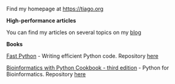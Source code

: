 Find my homepage at https://tiago.org

**High-performance articles**

You can find my articles on several topics on my [blog](https://stuff.tiago.org/)

**Books**

[Fast Python](https://www.manning.com/books/fast-python) - Writing efficient Python code. Repository [here](https://github.com/tiagoantao/python-performance)

[Bioinformatics with Python Cookbook - third edition](https://www.packtpub.com/product/bioinformatics-with-python-cookbook-third-edition/9781803236421) - Python for Bioinformatics. Repository [here](https://github.com/PacktPublishing/Bioinformatics-with-Python-Cookbook-third-edition)



<!--
**tiagoantao/tiagoantao** is a ✨ _special_ ✨ repository because its `README.md` (this file) appears on your GitHub profile.

Here are some ideas to get you started:

- 🔭 I’m currently working on ...
- 🌱 I’m currently learning ...
- 👯 I’m looking to collaborate on ...
- 🤔 I’m looking for help with ...
- 💬 Ask me about ...
- 📫 How to reach me: ...
- ⚡ Fun fact: ...
-->
